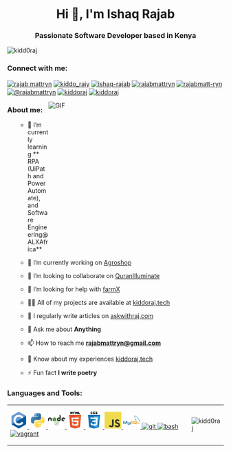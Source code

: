 <h1 align="center">Hi 👋, I'm Ishaq Rajab</h1>
<h3 align="center">Passionate Software Developer based in Kenya</h3>

<p align="left"> 
  <img src="https://komarev.com/ghpvc/?username=kidd0raj&label=Profile%20views&color=0e75b6&style=flat" alt="kidd0raj" /> 
</p>

<h3 align="left">Connect with me:</h3>
<p align="left">
<a href="https://dev.to/rajab mattryn" target="blank"><img align="center" src="https://raw.githubusercontent.com/rahuldkjain/github-profile-readme-generator/master/src/images/icons/Social/devto.svg" alt="rajab mattryn" height="30" width="40" /></a>
<a href="https://twitter.com/kiddo_rajy" target="blank"><img align="center" src="https://raw.githubusercontent.com/rahuldkjain/github-profile-readme-generator/master/src/images/icons/Social/twitter.svg" alt="kiddo_rajy" height="30" width="40" /></a>
<a href="https://linkedin.com/in/ishaq-rajab" target="blank"><img align="center" src="https://raw.githubusercontent.com/rahuldkjain/github-profile-readme-generator/master/src/images/icons/Social/linked-in-alt.svg" alt="ishaq-rajab" height="30" width="40" /></a>
<a href="https://stackoverflow.com/users/rajabmattryn" target="blank"><img align="center" src="https://raw.githubusercontent.com/rahuldkjain/github-profile-readme-generator/master/src/images/icons/Social/stack-overflow.svg" alt="rajabmattryn" height="30" width="40" /></a>
<a href="https://instagram.com/rajabmatt-ryn" target="blank"><img align="center" src="https://raw.githubusercontent.com/rahuldkjain/github-profile-readme-generator/master/src/images/icons/Social/instagram.svg" alt="rajabmatt-ryn" height="30" width="40" /></a>
<a href="https://hashnode.com/@rajabmattryn" target="blank"><img align="center" src="https://raw.githubusercontent.com/rahuldkjain/github-profile-readme-generator/master/src/images/icons/Social/hashnode.svg" alt="@rajabmattryn" height="30" width="40" /></a>
<a href="https://www.hackerrank.com/kiddoraj" target="blank"><img align="center" src="https://raw.githubusercontent.com/rahuldkjain/github-profile-readme-generator/master/src/images/icons/Social/hackerrank.svg" alt="kiddoraj" height="30" width="40" /></a>
<a href="https://www.leetcode.com/kiddoraj" target="blank"><img align="center" src="https://raw.githubusercontent.com/rahuldkjain/github-profile-readme-generator/master/src/images/icons/Social/leet-code.svg" alt="kiddoraj" height="30" width="40" /></a>
  
</p>
  <img align="right" alt="GIF" src="https://github.com/Gapur/Gapur/blob/main/assets/coding.gif?raw=true" width="408" height="318" />

<h3 align="left">About me:</h3>
<p align="left">
  <ul>

- 🌱 I’m currently learning ** RPA (UiPath and Power Automate),  and Software Engineering@ALXAfrica**
  
- 🔭 I’m currently working on [Agroshop](github.com/Kidd0raj/Agroshop)

- 👯 I’m looking to collaborate on [QuranIlluminate](github.com/kidd0raj/QuranIlluminate)

- 🤝 I’m looking for help with [farmX](github.com/Kidd0raj/farmx)

- 👨‍💻 All of my projects are available at [kiddoraj.tech](kiddoraj.tech)

- 📝 I regularly write articles on [askwithraj.com](askwithraj.com)

- 💬 Ask me about **Anything**

- 📫 How to reach me **rajabmattryn@gmail.com**

- 📄 Know about my experiences [kiddoraj.tech](kiddoraj.tech)

- ⚡ Fun fact **I write poetry**
  </ul>
</p>

<h3 align="left">Languages and Tools:</h3> 
<table>
  <tr>
    <td>
      <p align="left"> 
        <a href="https://www.cprogramming.com/" target="_blank" rel="noreferrer"> <img src="https://raw.githubusercontent.com/devicons/devicon/master/icons/c/c-original.svg" alt="c" width="40" height="40"/> </a>
      <a href="https://www.python.org" target="_blank" rel="noreferrer"> <img src="https://raw.githubusercontent.com/devicons/devicon/master/icons/python/python-original.svg" alt="python" width="40" height="40"/> </a> 
      <a href="https://nodejs.org" target="_blank" rel="noreferrer"> <img src="https://raw.githubusercontent.com/devicons/devicon/master/icons/nodejs/nodejs-original-wordmark.svg" alt="nodejs" width="40" height="40"/> </a> 
      <a href="https://www.w3.org/html/" target="_blank" rel="noreferrer"> <img src="https://raw.githubusercontent.com/devicons/devicon/master/icons/html5/html5-original-wordmark.svg" alt="html5" width="40" height="40"/> </a> 
      <a href="https://www.w3schools.com/css/" target="_blank" rel="noreferrer"> <img src="https://raw.githubusercontent.com/devicons/devicon/master/icons/css3/css3-original-wordmark.svg" alt="css3" width="40" height="40"/> </a> 
      <a href="https://developer.mozilla.org/en-US/docs/Web/JavaScript" target="_blank" rel="noreferrer"> <img src="https://raw.githubusercontent.com/devicons/devicon/master/icons/javascript/javascript-original.svg" alt="javascript" width="40" height="40"/> </a> 
      <a href="https://www.mysql.com/" target="_blank" rel="noreferrer"> <img src="https://raw.githubusercontent.com/devicons/devicon/master/icons/mysql/mysql-original-wordmark.svg" alt="mysql" width="40" height="40"/> </a> 
      <a href="https://git-scm.com/" target="_blank" rel="noreferrer"> <img src="https://www.vectorlogo.zone/logos/git-scm/git-scm-icon.svg" alt="git" width="40" height="40"/> </a>
      <a href="https://www.gnu.org/software/bash/" target="_blank" rel="noreferrer"> <img src="https://www.vectorlogo.zone/logos/gnu_bash/gnu_bash-icon.svg" alt="bash" width="40" height="40"/> </a>  
      <a href="https://www.vagrantup.com/" target="_blank" rel="noreferrer"> <img src="https://www.vectorlogo.zone/logos/vagrantup/vagrantup-icon.svg" alt="vagrant" width="40" height="40"/> </a> 
      </p>
    </td>
    <td>
      <img align="right" src="https://github-readme-streak-stats.herokuapp.com/?user=kidd0raj&" alt="kidd0raj" />
    </td>
  </tr>
</table>

